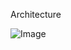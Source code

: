 Architecture

![Image](https://github.com/user-attachments/assets/a47dad30-3e9a-42b1-92f4-a1322ff13c68)




